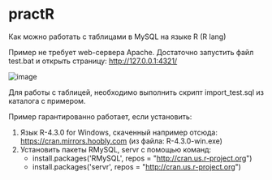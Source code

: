 # practR
Как можно работать с таблицами в MySQL на языке R (R lang)

Пример не требует web-сервера Apache. Достаточно запустить файл test.bat и открыть страницу: http://127.0.0.1:4321/

![image](https://github.com/alex1543/practR/assets/10297748/34f1e453-7aa9-4a71-93ed-f9cd921fff2f)


Для работы с таблицей, необходимо выполнить скрипт import_test.sql из каталога с примером.

Пример гарантированно работает, если установить:
1) Язык R-4.3.0 for Windows, скаченный например отсюда: https://cran.mirrors.hoobly.com (из файла: R-4.3.0-win.exe)
2) Установить пакеты RMySQL, servr с помощью команд:
    - install.packages('RMySQL', repos = "http://cran.us.r-project.org")
    - install.packages('servr', repos = "http://cran.us.r-project.org")
